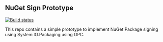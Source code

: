 ## NuGet Sign Prototype

[![Build status](https://ci.appveyor.com/api/projects/status/d0udvpeyn5tv8k32?svg=true)](https://ci.appveyor.com/project/ridomin/nugetsign)


This repo contains a simple prototype to implement NuGet Package signing using System.IO.Packaging using OPC.


